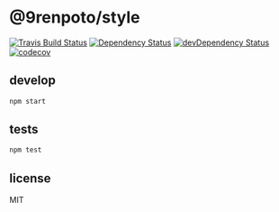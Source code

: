 # @9renpoto/style

[![Travis Build Status][travis-image]][travis-url] [![Dependency Status][david-dm-image]][david-dm-url] [![devDependency Status][dev-david-dm-image]][dev-david-dm-url] [![codecov][codecov-image]][codecov-url]

## develop

```sh
npm start
```

## tests

```sh
npm test
```

## license

MIT

[david-dm-image]: https://david-dm.org/9renpoto/style.svg
[david-dm-url]: https://david-dm.org/9renpoto/style
[dev-david-dm-image]: https://david-dm.org/9renpoto/style/dev-status.svg
[dev-david-dm-url]: https://david-dm.org/9renpoto/style?type=dev
[travis-image]: https://travis-ci.org/9renpoto/style.svg?branch=master
[travis-url]: https://travis-ci.org/9renpoto/style
[codecov-image]: https://codecov.io/gh/9renpoto/style/branch/master/graph/badge.svg
[codecov-url]: https://codecov.io/gh/9renpoto/style
